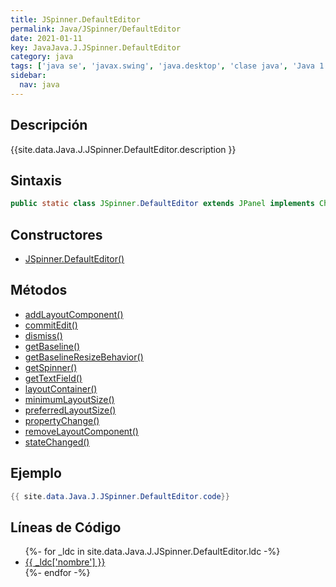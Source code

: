 ```yaml
---
title: JSpinner.DefaultEditor
permalink: Java/JSpinner/DefaultEditor
date: 2021-01-11
key: JavaJava.J.JSpinner.DefaultEditor
category: java
tags: ['java se', 'javax.swing', 'java.desktop', 'clase java', 'Java 1.4']
sidebar: 
  nav: java
---
```


## Descripción
{{site.data.Java.J.JSpinner.DefaultEditor.description }}

## Sintaxis
~~~java
public static class JSpinner.DefaultEditor extends JPanel implements ChangeListener, PropertyChangeListener, LayoutManager
~~~

## Constructores
* [JSpinner.DefaultEditor()](/Java/JSpinner/DefaultEditor/JSpinner/DefaultEditor/)

## Métodos
* [addLayoutComponent()](/Java/JSpinner/DefaultEditor/addLayoutComponent)
* [commitEdit()](/Java/JSpinner/DefaultEditor/commitEdit)
* [dismiss()](/Java/JSpinner/DefaultEditor/dismiss)
* [getBaseline()](/Java/JSpinner/DefaultEditor/getBaseline)
* [getBaselineResizeBehavior()](/Java/JSpinner/DefaultEditor/getBaselineResizeBehavior)
* [getSpinner()](/Java/JSpinner/DefaultEditor/getSpinner)
* [getTextField()](/Java/JSpinner/DefaultEditor/getTextField)
* [layoutContainer()](/Java/JSpinner/DefaultEditor/layoutContainer)
* [minimumLayoutSize()](/Java/JSpinner/DefaultEditor/minimumLayoutSize)
* [preferredLayoutSize()](/Java/JSpinner/DefaultEditor/preferredLayoutSize)
* [propertyChange()](/Java/JSpinner/DefaultEditor/propertyChange)
* [removeLayoutComponent()](/Java/JSpinner/DefaultEditor/removeLayoutComponent)
* [stateChanged()](/Java/JSpinner/DefaultEditor/stateChanged)

## Ejemplo
~~~java
{{ site.data.Java.J.JSpinner.DefaultEditor.code}}
~~~

## Líneas de Código
<ul>
{%- for _ldc in site.data.Java.J.JSpinner.DefaultEditor.ldc -%}
   <li>
       <a href="{{_ldc['url'] }}">{{ _ldc['nombre'] }}</a>
   </li>
{%- endfor -%}
</ul>
